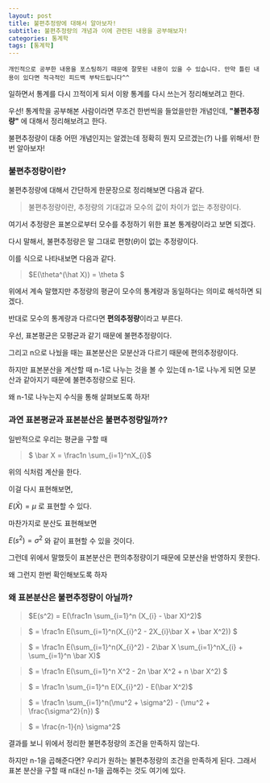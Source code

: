 ```yaml
---
layout: post
title: 불편추정량에 대해서 알아보자!
subtitle: 불편추정량의 개념과 이에 관련된 내용을 공부해보자!
categories: 통계학
tags: [통계학]
---
```


`개인적으로 공부한 내용을 포스팅하기 때문에 잘못된 내용이 있을 수 있습니다. 만약 틀린 내용이 있다면 적극적인 피드백 부탁드립니다^^`

일하면서 통계를 다시 끄적이게 되서 이왕 통계를 다시 쓰는거 정리해보려고 한다.

우선! 통계학을 공부해본 사람이라면 무조건 한번씩을 들었을만한 개념인데, **"불편추정량"** 에 대해서 정리해보려고 한다.

불편추정량이 대충 어떤 개념인지는 알겠는데 정확히 뭔지 모르겠는(?) 나를 위해서! 한번 알아보자!


### 불편추정량이란?

불편추정량에 대해서 간단하게 한문장으로 정리해보면 다음과 같다.

> 불편추정량이란, 추정량의 기대값과 모수의 값이 차이가 없는 추정량이다.

여기서 추정량은 표본으로부터 모수를 추정하기 위한 표본 통계량이라고 보면 되겠다.

다시 말해서, 불편추정량은 말 그대로 편향($\theta$)이 없는 추정량이다.

이를 식으로 나타내보면 다음과 같다.

> $E(\theta^(\hat X)) = \theta $

위에서 계속 말했지만 추정량의 평균이 모수의 통계량과 동일하다는 의미로 해석하면 되겠다.

반대로 모수의 통계량과 다르다면 **편의추정량**이라고 부른다.

우선, 표본평균은 모평균과 같기 때문에 불편추정량이다.

그리고 n으로 나눴을 때는 표본분산은 모분산과 다르기 때문에 편의추정량이다.

하지만 표본분산을 계산할 때 n-1로 나누는 것을 볼 수 있는데 n-1로 나누게 되면 모분산과 같아지기 때문에 불편추정량으로 된다.

왜 n-1로 나누는지 수식을 통해 살펴보도록 하자!


### 과연 표본평균과 표본분산은 불편추정량일까??

일반적으로 우리는 평균을 구할 때

> $ \bar X = \frac1n \sum_{i=1}^nX_{i}$

위의 식처럼 계산을 한다.

이걸 다시 표현해보면, 

$E(\bar X) = \mu$ 로 표현할 수 있다.

마찬가지로 분산도 표현해보면

$E(s^2) = \sigma^2$ 와 같이 표현할 수 있을 것이다.

그런데 위에서 말했듯이 표본분산은 편의추정량이기 때문에 모분산을 반영하지 못한다.

왜 그런지 한번 확인해보도록 하자


### 왜 표본분산은 불편추정량이 아닐까?

> $E(s^2) = E(\frac1n \sum_{i=1}^n (X_{i} - \bar X)^2)$

> $ = \frac1n E(\sum_{i=1}^n(X_{i}^2 - 2X_{i}\bar X + \bar X^2)) $

> $ = \frac1n E(\sum_{i=1}^n(X_{i}^2) - 2\bar X \sum_{i=1}^nX_{i} + \sum_{i=1}^n \bar X)$

> $ = \frac1n E(\sum_{i=1}^n X^2 - 2n \bar X^2 + n \bar X^2) $

> $ = \frac1n \sum_{i=1}^n E(X_{i}^2) - E(\bar X^2)$

> $ = \frac1n \sum_{i=1}^n(\mu^2 + \sigma^2) - (\mu^2 + \frac{\sigma^2}{n}) $

> $ = \frac{n-1}{n} \sigma^2$

결과를 보니 위에서 정리한 불편추정량의 조건을 만족하지 않는다.

하지만 n-1을 곱해준다면? 우리가 원하는 불편추정량의 조건을 만족하게 된다. 그래서 표본 분산을 구할 때 n대신 n-1을 곱해주는 것도 여기에 있다.
